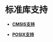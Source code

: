 # 标准库支持<a name="ZH-CN_TOPIC_0000001078876478"></a>

-   **[CMSIS支持](kernel-mini-appx-lib-cmsis.md)**  

-   **[POSIX支持](kernel-mini-appx-lib-posix.md)**  


